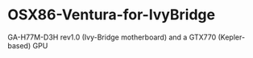 # OSX86-Ventura-for-IvyBridge
GA-H77M-D3H rev1.0 (Ivy-Bridge motherboard) and a GTX770 (Kepler-based) GPU

